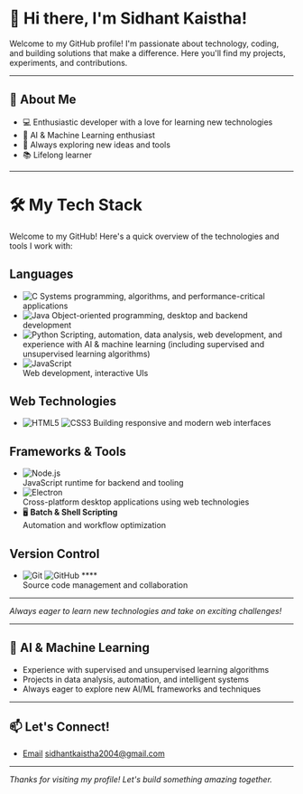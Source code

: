 # 👋 Hi there, I'm Sidhant Kaistha!

Welcome to my GitHub profile! I'm passionate about technology, coding, and building solutions that make a difference. Here you'll find my projects, experiments, and contributions.

---

## 🚀 About Me
- 💻 Enthusiastic developer with a love for learning new technologies
- 🤖 AI & Machine Learning enthusiast
- 🌱 Always exploring new ideas and tools
- 📚 Lifelong learner

---

# 🛠️ My Tech Stack

Welcome to my GitHub! Here's a quick overview of the technologies and tools I work with:

## Languages
- ![C](https://img.shields.io/badge/C-00599C?style=flat&logo=c&logoColor=white) 
  Systems programming, algorithms, and performance-critical applications
- ![Java](https://img.shields.io/badge/Java-007396?style=flat&logo=java&logoColor=white) 
  Object-oriented programming, desktop and backend development
- ![Python](https://img.shields.io/badge/Python-3776AB?style=flat&logo=python&logoColor=white)
  Scripting, automation, data analysis, web development, and experience with AI & machine learning (including supervised and unsupervised learning algorithms)
- ![JavaScript](https://img.shields.io/badge/JavaScript-F7DF1E?style=flat&logo=javascript&logoColor=black)   
  Web development, interactive UIs

## Web Technologies
- ![HTML5](https://img.shields.io/badge/HTML5-E34F26?style=flat&logo=html5&logoColor=white) ![CSS3](https://img.shields.io/badge/CSS3-1572B6?style=flat&logo=css3&logoColor=white) 
  Building responsive and modern web interfaces

## Frameworks & Tools
- ![Node.js](https://img.shields.io/badge/Node.js-339933?style=flat&logo=nodedotjs&logoColor=white)   
  JavaScript runtime for backend and tooling
- ![Electron](https://img.shields.io/badge/Electron-47848F?style=flat&logo=electron&logoColor=white)  
  Cross-platform desktop applications using web technologies
- 🖥️ **Batch & Shell Scripting**  
  Automation and workflow optimization

## Version Control
- ![Git](https://img.shields.io/badge/Git-F05032?style=flat&logo=git&logoColor=white) ![GitHub](https://img.shields.io/badge/GitHub-181717?style=flat&logo=github&logoColor=white) ****  
  Source code management and collaboration

---

_Always eager to learn new technologies and take on exciting challenges!_

---

## 🤖 AI & Machine Learning
- Experience with supervised and unsupervised learning algorithms
- Projects in data analysis, automation, and intelligent systems
- Always eager to explore new AI/ML frameworks and techniques

---

## 📫 Let's Connect!
- [Email](#) sidhantkaistha2004@gmail.com 

---

_Thanks for visiting my profile! Let's build something amazing together._ 
